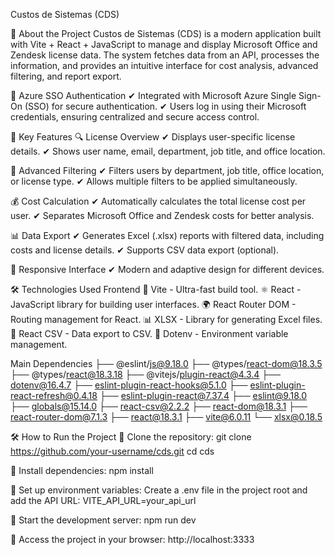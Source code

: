 Custos de Sistemas (CDS)

📌 About the Project
Custos de Sistemas (CDS) is a modern application built with Vite + React + JavaScript to manage and display Microsoft Office and Zendesk license data. The system fetches data from an API, processes the information, and provides an intuitive interface for cost analysis, advanced filtering, and report export.

🔑 Azure SSO Authentication
✔ Integrated with Microsoft Azure Single Sign-On (SSO) for secure authentication.
✔ Users log in using their Microsoft credentials, ensuring centralized and secure access control.

🚀 Key Features
🔍 License Overview
✔ Displays user-specific license details.
✔ Shows user name, email, department, job title, and office location.

🎯 Advanced Filtering
✔ Filters users by department, job title, office location, or license type.
✔ Allows multiple filters to be applied simultaneously.

💰 Cost Calculation
✔ Automatically calculates the total license cost per user.
✔ Separates Microsoft Office and Zendesk costs for better analysis.

📊 Data Export
✔ Generates Excel (.xlsx) reports with filtered data, including costs and license details.
✔ Supports CSV data export (optional).

📱 Responsive Interface
✔ Modern and adaptive design for different devices.

🛠 Technologies Used
Frontend
🚀 Vite - Ultra-fast build tool.
⚛️ React - JavaScript library for building user interfaces.
🌍 React Router DOM - Routing management for React.
📊 XLSX - Library for generating Excel files.
📄 React CSV - Data export to CSV.
🔧 Dotenv - Environment variable management.

Main Dependencies
├── @eslint/js@9.18.0
├── @types/react-dom@18.3.5
├── @types/react@18.3.18
├── @vitejs/plugin-react@4.3.4
├── dotenv@16.4.7
├── eslint-plugin-react-hooks@5.1.0
├── eslint-plugin-react-refresh@0.4.18
├── eslint-plugin-react@7.37.4
├── eslint@9.18.0
├── globals@15.14.0
├── react-csv@2.2.2
├── react-dom@18.3.1
├── react-router-dom@7.1.3
├── react@18.3.1
├── vite@6.0.11
└── xlsx@0.18.5

🛠 How to Run the Project
🔹 Clone the repository:
git clone https://github.com/your-username/cds.git
cd cds

🔹 Install dependencies:
npm install

🔹 Set up environment variables:
Create a .env file in the project root and add the API URL:
VITE_API_URL=your_api_url

🔹 Start the development server:
npm run dev

🔹 Access the project in your browser:
http://localhost:3333
